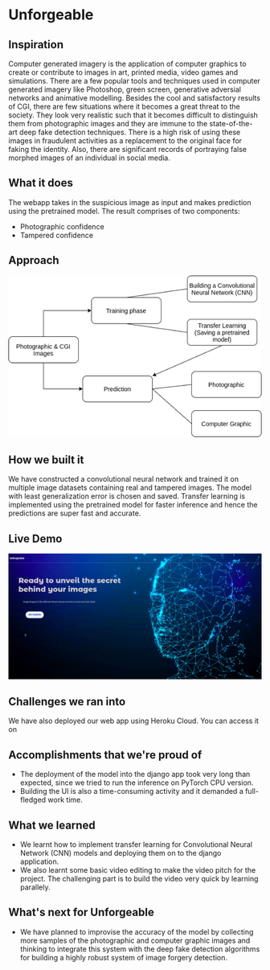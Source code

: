 # Unforgeable

## Inspiration
Computer generated imagery is the application of computer graphics to create or contribute to images in art, printed media, video games and simulations. There are a few popular tools and techniques used in computer generated imagery like Photoshop, green screen, generative adversial networks and animative modelling. Besides the cool and satisfactory results of CGI, there are few situations where it becomes a great threat to the society. They look very realistic such that it becomes difficult to distinguish them from photographic images and they are immune to the state-of-the-art deep fake detection techniques. There is a high risk of using these images in fraudulent activities as a replacement to the original face for faking the identity. Also, there are significant records of portraying false morphed images of an individual in social media.

## What it does
The webapp takes in the suspicious image as input and makes prediction using the pretrained model. The result comprises of two components:

- Photographic confidence
- Tampered confidence

## Approach
![alt text](https://github.com/Xavier-Alfred/Unforgeable/blob/main/133894966-24704241-968e-4240-a12d-a5bc8685512e.png)

## How we built it
We have constructed a convolutional neural network and trained it on multiple image datasets containing real and tampered images. The model with least generalization error is chosen and saved. Transfer learning is implemented using the pretrained model for faster inference and hence the predictions are super fast and accurate.

## Live Demo
![alt text](https://github.com/Techipeeyon/Images/raw/main/icons/deepin-screen-recorder_Select%20area_20211103232849.gif) 

## Challenges we ran into
We have also deployed our web app using Heroku Cloud. You can access it on

## Accomplishments that we're proud of
- The deployment of the model into the django app took very long than expected, since we tried to run the inference on PyTorch CPU version.
- Building the UI is also a time-consuming activity and it demanded a full-fledged work time.

## What we learned
- We learnt how to implement transfer learning for Convolutional Neural Network (CNN) models and deploying them on to the django application.
- We also learnt some basic video editing to make the video pitch for the project. The challenging part is to build the video very quick by learning parallely.

## What's next for  Unforgeable
- We have planned to improvise the accuracy of the model by collecting more samples of the photographic and computer graphic images and thinking to integrate this system with the deep fake detection algorithms for building a highly robust system of image forgery detection.

